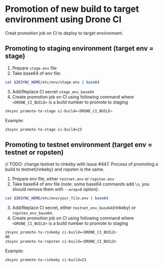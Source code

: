 # Promotion of new build to target environment using Drone CI

Creat promotion job on CI to deploy to target environment.
## Promoting to staging environment (target env = stage)

1. Prepare `stage.env` file
2. Take base64 of env file:
```bash
cat $ZKSYNC_HOME/etc/env/stage.env | base64
```
3. Add/Replace CI secret `stage_env_base64`
4. Create promotion job on CI using following command where `<DRONE_CI_BUILD>` is a build number to promote to staging
```bash
zksync promote-to-stage ci-build=<DRONE_CI_BUILD>
```

Example: 
```bash
zksync promote-to-stage ci-build=23
```

## Promoting to testnet environment (target env = testnet or ropsten)

// TODO: change testnet to rinkeby with issue #447.
Process of promoting a build to testnet(rinkeby) and ropsten is the same. 
1. Prepare env file, either `testnet.env` or `ropsten.env`
2. Take base64 of env file (note: some base64 commands add `\n`, you should remove them with `--wrap=0` option):
```bash
cat $ZKSYNC_HOME/etc/env/your_file.env | base64
```
3. Add/Replace CI secret, either `testnet_env_base64`(rinkeby) or `ropsten_env_base64`. 
4. Create promotion job on CI using following command where `<DRONE_CI_BUILD>` is a build number to promote to staging
```bash
zksync promote-to-rinkeby ci-build=<DRONE_CI_BUILD>
OR
zksync promote-to-ropsten ci-build=<DRONE_CI_BUILD>
```

Example: 
```bash
zksync promote-to-rinkeby ci-build=23
```
